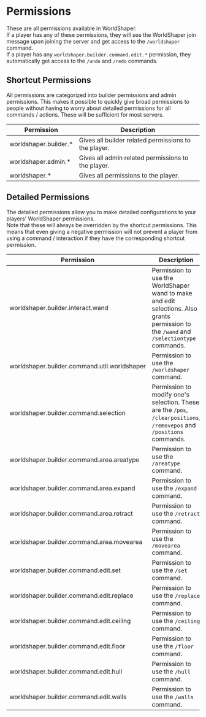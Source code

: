 # Permissions

These are all permissions available in WorldShaper.<br/>
If a player has any of these permissions, they will see the WorldShaper join message upon joining the server and get
access to the `/worldshaper` command.<br/>
If a player has any `worldshaper.builder.command.edit.*` permission, they automatically get access to the
`/undo` and `/redo` commands.

## Shortcut Permissions

All permissions are categorized into builder permissions and admin permissions. This makes it possible to quickly give
broad permissions to people without having to worry about detailed permissions for all commands / actions. These will
be sufficient for most servers.

| Permission            | Description                                          |
|-----------------------|------------------------------------------------------|
| worldshaper.builder.* | Gives all builder related permissions to the player. |
| worldshaper.admin.*   | Gives all admin related permissions to the player.   |
| worldshaper.*         | Gives all permissions to the player.                 |

## Detailed Permissions

The detailed permissions allow you to make detailed configurations to your players' WorldShaper permissions.<br/>Note
that these will always be overridden by the shortcut permissions. This means that even giving a negative permission
will not prevent a player from using a command / interaction if they have the corresponding shortcut permission.

| Permission                                   | Description                                                                                                                              |
|----------------------------------------------|------------------------------------------------------------------------------------------------------------------------------------------|
| worldshaper.builder.interact.wand            | Permission to use the WorldShaper wand to make and edit selections. Also grants permission to the `/wand` and `/selectiontype` commands. |
| worldshaper.builder.command.util.worldshaper | Permission to use the `/worldshaper` command.                                                                                            |
| worldshaper.builder.command.selection        | Permission to modify one's selection. These are the `/pos`, `/clearpositions`, `/removepos` and `/positions` commands.                   |
| worldshaper.builder.command.area.areatype    | Permission to use the `/areatype` command.                                                                                               |
| worldshaper.builder.command.area.expand      | Permission to use the `/expand` command.                                                                                                 |
| worldshaper.builder.command.area.retract     | Permission to use the `/retract` command.                                                                                                |
| worldshaper.builder.command.area.movearea    | Permission to use the `/movearea` command.                                                                                               |
| worldshaper.builder.command.edit.set         | Permission to use the `/set` command.                                                                                                    |
| worldshaper.builder.command.edit.replace     | Permission to use the `/replace` command.                                                                                                |
| worldshaper.builder.command.edit.ceiling     | Permission to use the `/ceiling` command.                                                                                                |
| worldshaper.builder.command.edit.floor       | Permission to use the `/floor` command.                                                                                                  |
| worldshaper.builder.command.edit.hull        | Permission to use the `/hull` command.                                                                                                   |
| worldshaper.builder.command.edit.walls       | Permission to use the `/walls` command.                                                                                                  |
